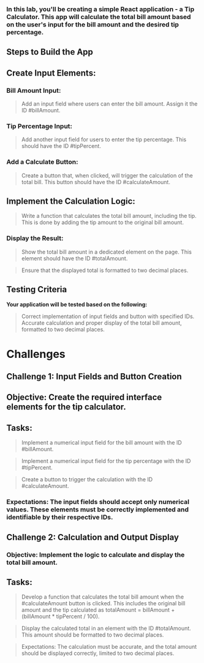 ### In this lab, you'll be creating a simple React application - a Tip Calculator. This app will calculate the total bill amount based on the user's input for the bill amount and the desired tip percentage.

## Steps to Build the App
## Create Input Elements:

### Bill Amount Input: 
>Add an input field where users can enter the bill amount. Assign it the ID #billAmount.
### Tip Percentage Input: 
>Add another input field for users to enter the tip percentage. This should have the ID #tipPercent.

### Add a Calculate Button:

>Create a button that, when clicked, will trigger the calculation of the total bill. This button should have the ID #calculateAmount.

## Implement the Calculation Logic:

>Write a function that calculates the total bill amount, including the tip. This is done by adding the tip amount to the original bill amount.

### Display the Result:

>Show the total bill amount in a dedicated element on the page. This element should have the ID #totalAmount.

>Ensure that the displayed total is formatted to two decimal places.

## Testing Criteria
**Your application will be tested based on the following:**

>Correct implementation of input fields and button with specified IDs.
Accurate calculation and proper display of the total bill amount, formatted to two decimal places.

# Challenges
## Challenge 1: Input Fields and Button Creation

## Objective: Create the required interface elements for the tip calculator.
## Tasks:
>Implement a numerical input field for the bill amount with the ID #billAmount.

>Implement a numerical input field for the tip percentage with the ID #tipPercent.

>Create a button to trigger the calculation with the ID #calculateAmount.

### Expectations: The input fields should accept only numerical values. These elements must be correctly implemented and identifiable by their respective IDs.

## Challenge 2: Calculation and Output Display

### Objective: Implement the logic to calculate and display the total bill amount.
## Tasks:
>Develop a function that calculates the total bill amount when the #calculateAmount button is clicked. This includes the original bill amount and the tip calculated as totalAmount = billAmount + (billAmount * tipPercent / 100).

>Display the calculated total in an element with the ID #totalAmount. This amount should be formatted to two decimal places.

>Expectations: The calculation must be accurate, and the total amount should be displayed correctly, limited to two decimal places.